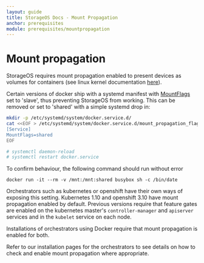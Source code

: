 ```yaml
---
layout: guide
title: StorageOS Docs - Mount Propagation
anchor: prerequisites
module: prerequisites/mountpropagation
---
```


# Mount propagation

StorageOS requires mount propagation enabled to present devices as volumes for
containers (see linux kernel documentation
[here](http://man7.org/linux/man-pages/man2/mount.2.html)).

Certain versions of docker ship with a systemd manifest with
[MountFlags](https://www.freedesktop.org/software/systemd/man/systemd.exec.html#) set
to 'slave', thus preventing StorageOS from working. This can be removed or set
to 'shared' with a simple systemd drop in:

```bash
mkdir -p /etc/systemd/system/docker.service.d/
cat <<EOF > /etc/systemd/system/docker.service.d/mount_propagation_flags.conf
[Service]
MountFlags=shared
EOF

# systemctl daemon-reload
# systemctl restart docker.service
```

To confirm behaviour, the following command should run without error

```
docker run -it --rm -v /mnt:/mnt:shared busybox sh -c /bin/date
```

Orchestrators such as kubernetes or openshift have their own ways of exposing
this setting. Kubernetes 1.10 and openshift 3.10 have mount propagation enabled by
default. Previous versions require that feature gates are enabled on the
kubernetes master's `controller-manager` and `apiserver` services and in the
`kubelet` service on each node.

Installations of orchestrators using Docker require that mount propagation is
enabled for both.

Refer to our installation pages for the orchestrators to see details on how to
check and enable mount propagation where appropriate.
